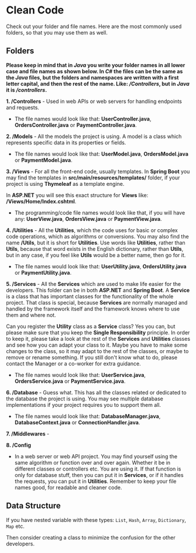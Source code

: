 # Clean Code

Check out your folder and file names. Here are the most commonly used folders, so that you may use them as well.

## Folders

**Please keep in mind that in *Java* you write your folder names in all lower case and file names as shown below. In *C#* the files can be the same as the *Java* files, but the folders and namespaces are written with a first letter capital, and then the rest of the name. Like: */Controllers*, but in *Java* it is */controllers*.**

**1. /Controllers** - Used in web APIs or web servers for handling endpoints and requests.

- The file names would look like that: **UserController.java**, **OrdersController.java** or **PaymentController.java**.

**2. /Models** - All the models the project is using. A model is a class which represents specific data in its properties or fields.

- The file names would look like that: **UserModel.java**, **OrdersModel.java** or **PaymentModel.java**.

**3. /Views** - For all the front-end code, usually templates. In **Spring Boot** you may find the templates in **src/main/resources/templates/** folder, if your project is using **Thymeleaf** as a template engine.

In **ASP.NET** you will see this exact structure for **Views** like: **/Views/Home/Index.cshtml**.

- The programming/code file names would look like that, if you will have any: **UserView.java**, **OrdersView.java** or **PaymentView.java**.

**4. /Utilities** - All the **Utilities**, which the code uses for basic or complex code operations, which as algorithms or conversions. You may also find the name **/Utils**, but it is short for **Utilities**. Use words like **Utilities**, rather than **Utils**, because that word exists in the English dictionary, rather than **Utils**, but in any case, if you feel like **Utils** would be a better name, then go for it.

- The file names would look like that: **UserUtility.java**, **OrdersUtility.java** or **PaymentUtility.java**.

**5. /Services** - All the **Services** which are used to make life easier for the developers. This folder can be in both **ASP.NET** and **Spring Boot**. A **Service** is a class that has important classes for the functionality of the whole project. That class is special, because **Services** are normally managed and handled by the framework itself and the framework knows where to use them and where not.

Can you register the **Utility** class as a **Service** class? Yes you can, but please make sure that you keep the **Single Responsibility** principle. In order to keep it, please take a look at the rest of the **Services** and **Utilities** classes and see how you can adapt your class to it. Maybe you have to make some changes to the class, so it may adapt to the rest of the classes, or maybe to remove or rename something. If you still don't know what to do, please contact the Manager or a co-worker for extra guidance.

- The file names would look like that: **UserService.java**, **OrdersService.java** or **PaymentService.java**.

**6. /Database** - Guess what. This has all the classes related or dedicated to the database the project is using. You may see multiple database implementations if your project requires you to support them all.

- The file names would look like that: **DatabaseManager.java**, **DatabaseContext.java** or **ConnectionHandler.java**.

**7. /Middlewares** - 

**8. /Config**

- In a web server or web API project. You may find yourself using the same algorithm or function over and over again. Whether it be in different classes or controllers etc. You are using it. If that function is only for database stuff, then you can put it in **Services**, or if it handles the requests, you can put it in **Utilities**. Remember to keep your file names good, for readable and cleaner code.

## Data Structure

If you have nested variable with these types: `List`, `Hash`, `Array`, `Dictionary`, `Map` etc.

Then consider creating a class to minimize the confusion for the other developers.

